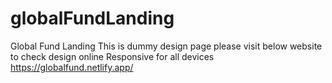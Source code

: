 # globalFundLanding
Global Fund Landing
This is dummy design page
please visit below website to check design online
Responsive for all devices
https://globalfund.netlify.app/
